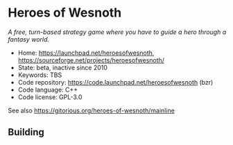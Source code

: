 # Heroes of Wesnoth

_A free, turn-based strategy game where you have to guide a hero through a fantasy world._

- Home: https://launchpad.net/heroesofwesnoth, https://sourceforge.net/projects/heroesofwesnoth/
- State: beta, inactive since 2010
- Keywords: TBS
- Code repository: https://code.launchpad.net/heroesofwesnoth (bzr)
- Code language: C++
- Code license: GPL-3.0

See also https://gitorious.org/heroes-of-wesnoth/mainline

## Building
